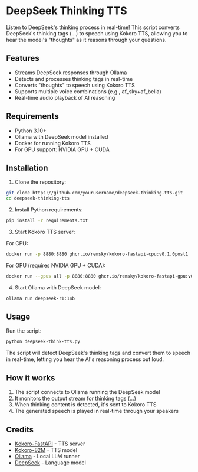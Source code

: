 # DeepSeek Thinking TTS

Listen to DeepSeek's thinking process in real-time! This script converts DeepSeek's thinking tags (<think>...</think>) to speech using Kokoro TTS, allowing you to hear the model's "thoughts" as it reasons through your questions.

## Features
- Streams DeepSeek responses through Ollama
- Detects and processes thinking tags in real-time
- Converts "thoughts" to speech using Kokoro TTS
- Supports multiple voice combinations (e.g., af_sky+af_bella)
- Real-time audio playback of AI reasoning

## Requirements
- Python 3.10+
- Ollama with DeepSeek model installed
- Docker for running Kokoro TTS
- For GPU support: NVIDIA GPU + CUDA

## Installation

1. Clone the repository:
```bash
git clone https://github.com/yourusername/deepseek-thinking-tts.git
cd deepseek-thinking-tts
```

2. Install Python requirements:
```bash
pip install -r requirements.txt
```

3. Start Kokoro TTS server:

For CPU:
```bash
docker run -p 8880:8880 ghcr.io/remsky/kokoro-fastapi-cpu:v0.1.0post1
```

For GPU (requires NVIDIA GPU + CUDA):
```bash
docker run --gpus all -p 8880:8880 ghcr.io/remsky/kokoro-fastapi-gpu:v0.1.0post1
```

4. Start Ollama with DeepSeek model:
```bash
ollama run deepseek-r1:14b
```

## Usage
Run the script:
```bash
python deepseek-think-tts.py
```

The script will detect DeepSeek's thinking tags and convert them to speech in real-time, letting you hear the AI's reasoning process out loud.

## How it works
1. The script connects to Ollama running the DeepSeek model
2. It monitors the output stream for thinking tags (<think>...</think>)
3. When thinking content is detected, it's sent to Kokoro TTS
4. The generated speech is played in real-time through your speakers

## Credits
- [Kokoro-FastAPI](https://github.com/remsky/Kokoro-FastAPI) - TTS server
- [Kokoro-82M](https://huggingface.co/spaces/Remsy/Kokoro-82M) - TTS model
- [Ollama](https://ollama.ai/) - Local LLM runner
- [DeepSeek](https://github.com/deepseek-ai/DeepSeek-LLM) - Language model
